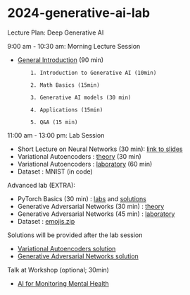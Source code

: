 # 2024-generative-ai-lab

Lecture Plan: Deep Generative AI

9:00 am - 10:30 am: Morning Lecture Session 

- [General Introduction](https://docs.google.com/presentation/d/1-6smG2BvBCiRmqrDpBa2I_fHXFgGopHt/edit?usp=sharing&ouid=106033496572193449338&rtpof=true&sd=true) (90 min)
  
          1. Introduction to Generative AI (10min)
  
          2. Math Basics (15min)

          3. Generative AI models (30 min)
  
          4. Applications (15min)
  
          5. Q&A (15 min)

11:00 am - 13:00 pm: Lab Session

- Short Lecture on Neural Networks (30 min): [link to slides](https://docs.google.com/presentation/d/1pWtXgvKu_X7_qLYatealikknRJeeGlLD/edit?usp=sharing&ouid=106033496572193449338&rtpof=true&sd=true)
- Variational Autoencoders : [theory](https://drive.google.com/file/d/1AGMSI4bW9czul8ArohbL1xEeIDhYYX-_/view) (30 min)
- Variational Autoencoders : [laboratory](https://colab.research.google.com/drive/1pCLdsbPlCCDvB1QNlQ0RtrRvaS3gomcC?usp=sharing) (60 min)
- Dataset : MNIST (in code)


Advanced lab (EXTRA):
- PyTorch Basics (30 min) : [labs](https://colab.research.google.com/drive/1-9HCqKTrDDJuLAgXEg2CuE5cZDXeISeO?usp=sharing) and [solutions](https://colab.research.google.com/drive/1ZgqJk2CG8otieorhkxdpxucLbsO6FTUy?usp=sharing)
- Generative Adversarial Networks (30 min) : [theory](https://drive.google.com/file/d/1cE9lN6t84E5wg5Ffr8-qacYmkswtB346/view?usp=sharing)
- Generative Adversarial Networks (45 min) : [laboratory](https://colab.research.google.com/drive/1yMYEqopNNsJuadzhb9_a4k9AYPBjfO_P?usp=sharing)
- Dataset : [emojis.zip](https://github.com/DeKUT-DSAIL/dsa-2024-generative-ai-lab/blob/main/emojis.zip)


Solutions will be provided after the lab session

- [Variational Autoencoders solution](https://colab.research.google.com/drive/14fCH88W4tdh8xL2RlxAgzWMcCWLsbdIU?usp=sharing)
- [Generative Adversarial Networks solution](https://colab.research.google.com/drive/1D1_xaZ5LqhuWWZcOoK3rsrqYPlgk-Ce7?usp=sharing)


Talk at Workshop (optional; 30min)
- [AI for Monitoring Mental Health](https://drive.google.com/file/d/1VfVm4F_A9KSAwzpLwOjeFmD5AYxkfDMQ/view?usp=sharing)
